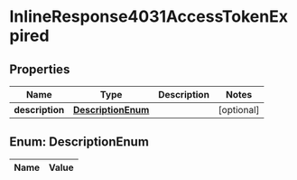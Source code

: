 
# InlineResponse4031AccessTokenExpired

## Properties
Name | Type | Description | Notes
------------ | ------------- | ------------- | -------------
**description** | [**DescriptionEnum**](#DescriptionEnum) |  |  [optional]


<a name="DescriptionEnum"></a>
## Enum: DescriptionEnum
Name | Value
---- | -----



